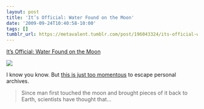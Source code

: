 ```yaml
---
layout: post
title: 'It’s Official: Water Found on the Moon'
date: '2009-09-24T10:40:58-10:00'
tags: []
tumblr_url: https://metavalent.tumblr.com/post/196043324/its-official-water-found-on-the-moon
---
```

[It’s Official: Water Found on the Moon](http://metavalent.com/?p=1118)  

[![](http://api.tweetmeme.com/imagebutton.gif?url=http%3A%2F%2Fmetavalent.com%2F%3Fp%3D1118)](http://api.tweetmeme.com/share?url=http%3A%2F%2Fmetavalent.com%2F%3Fp%3D1118)

I know you know. But [this is just too momentous](http://www.space.com/scienceastronomy/090923-moon-water-discovery.html) to escape personal archives.

> Since man first touched the moon and brought pieces of it back to Earth, scientists have thought that…

